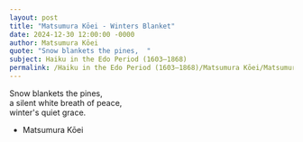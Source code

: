 ```yaml
---
layout: post
title: "Matsumura Kōei - Winters Blanket"
date: 2024-12-30 12:00:00 -0000
author: Matsumura Kōei
quote: "Snow blankets the pines,  "
subject: Haiku in the Edo Period (1603–1868)
permalink: /Haiku in the Edo Period (1603–1868)/Matsumura Kōei/Matsumura Kōei - Winters Blanket
---
```


Snow blankets the pines,  
a silent white breath of peace,  
winter's quiet grace.

- Matsumura Kōei
